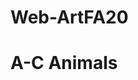 # Web-ArtFA20
<!DOCTYPE html>
<html lang= "en" >
<head>
<meta charset = "UTF-8">
<meta name="viewport" content="width=device-width, initial-scale= 1.0">
<title> Animal Symbolism </title> 
</head> 
<body> 
<h1> A-C Animals </h1> 

</body> 


</html> 
